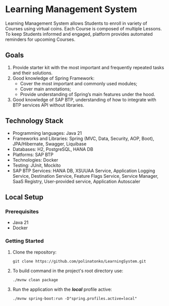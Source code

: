 # Learning Management System

Learning Management System allows Students to enroll in variety of Courses using virtual coins. 
Each Course is composed of multiple Lessons. To keep Students informed and engaged, 
platform provides automated reminders for upcoming Courses.

## Goals

1. Provide starter kit with the most important and frequently repeated tasks and their solutions.
2. Good knowledge of Spring Framework:
   - Cover the most important and commonly used modules;
   - Cover main annotations;
   - Provide understanding of Spring’s main features under the hood.
3. Good knowledge of SAP BTP, understanding of how to integrate with BTP services API without 
libraries.

## Technology Stack

- Programming languages: Java 21
- Frameworks and Libraries: Spring (MVC, Data, Security, AOP, Boot), JPA/Hibernate, Swagger, Liquibase
- Databases: H2, PostgreSQL, HANA DB
- Platforms: SAP BTP
- Technologies: Docker
- Testing: JUnit, Mockito
- SAP BTP Services: HANA DB, XSUUAA Service, Application Logging Service, Destination Service, Feature Flags Service, 
Service Manager, SaaS Registry, User-provided service, Application Autoscaler

## Local Setup

### Prerequisites

- Java 21
- Docker

### Getting Started

1. Clone the repository:
   ```
   git clone https://github.com/polinatonko/LearningSystem.git
   ```

2. To build command in the project's root directory use:
   ```
   ./mvnw clean package
   ```

3. Run the application with the ***local*** profile active:
   ```
   ./mvnw spring-boot:run -D"spring.profiles.active=local"
   ```